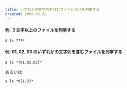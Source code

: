 ```yaml
---
title: いずれかの文字列を含むファイルだけを列挙する
created: 2005-05-22
---
```


#### 例: ３文字以上のファイルを列挙する

```
$ ls ???*
```


#### 例: 01, 02, 03 のいずれかの文字列を含むファイルを列挙する

```
$ ls *{01,02,03}*
```

あるいは

```
$ ls *0[1-3]*
```

